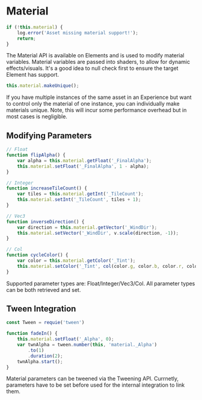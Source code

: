 # Material

```javascript
if (!this.material) {
	log.error('Asset missing material support!');
	return;
}
```

The Material API is available on Elements and is used to modify material variables. Material variables are passed into shaders, to allow for dynamic effects/visuals. It's a good idea to null check first to ensure the target Element has support.

```javascript
this.material.makeUnique();
```

If you have multiple instances of the same asset in an Experience but want to control only the material of one instance, you can individually make materials unique. 
Note, this will incur some performance overhead but in most cases is negligible.

## Modifying Parameters

```javascript
// Float
function flipAlpha() {
	var alpha = this.material.getFloat('_FinalAlpha');
	this.material.setFloat('_FinalAlpha', 1 - alpha);
}

// Integer
function increaseTileCount() {
	var tiles = this.material.getInt('_TileCount');
	this.material.setInt('_TileCount', tiles + 1);
}

// Vec3
function inverseDirection() {
	var direction = this.material.getVector('_WindDir');
	this.material.setVector('_WindDir', v.scale(direction, -1));
}

// Col
function cycleColor() {
	var color = this.material.getColor('_Tint');
	this.material.setColor('_Tint', col(color.g, color.b, color.r, color.a));
}

```

Supported parameter types are: Float/Integer/Vec3/Col. All parameter types can be both retrieved and set.

## Tween Integration

```javascript
const Tween = requie('tween')

function fadeIn() {
	this.material.setFloat('_Alpha', 0);
	var twnAlpha = tween.number(this, 'material._Alpha')
		.to(1)
		.duration(2);
	twnAlpha.start();
}
```

Material parameters can be tweened via the Tweening API. Currnetly, parameters have to be set before used for the internal integration to link them.